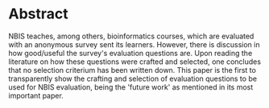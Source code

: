 # Abstract

NBIS teaches, among others, bioinformatics courses, which are
evaluated with an anonymous survey sent its learners.
However, there is discussion in how good/useful the survey's
evaluation questions are.
Upon reading the literature on how these questions
were crafted and selected,
one concludes that no selection criterium has been written down.
This paper is the first to transparently show the crafting and
selection of evaluation questions to be used for NBIS evaluation,
being the 'future work' as mentioned in its most important paper.

